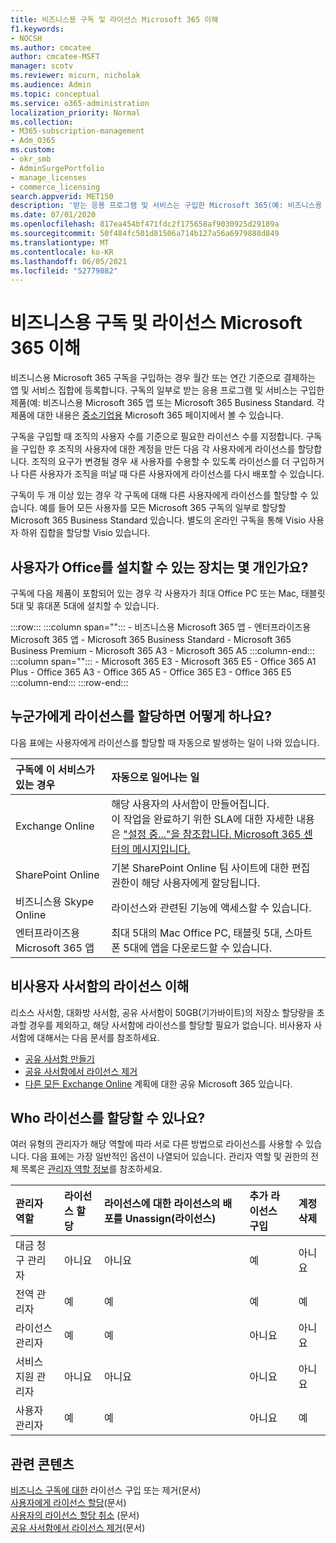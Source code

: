 ```yaml
---
title: 비즈니스용 구독 및 라이선스 Microsoft 365 이해
f1.keywords:
- NOCSH
ms.author: cmcatee
author: cmcatee-MSFT
manager: scotv
ms.reviewer: micurn, nicholak
ms.audience: Admin
ms.topic: conceptual
ms.service: o365-administration
localization_priority: Normal
ms.collection:
- M365-subscription-management
- Adm_O365
ms.custom:
- okr_smb
- AdminSurgePortfolio
- manage_licenses
- commerce_licensing
search.appverid: MET150
description: '받는 응용 프로그램 및 서비스는 구입한 Microsoft 365(예: 비즈니스용 Microsoft 365 앱.'
ms.date: 07/01/2020
ms.openlocfilehash: 817ea454bf471fdc2f175658af9030925d29189a
ms.sourcegitcommit: 50f484fc501d81506a714b127a56a6979888d849
ms.translationtype: MT
ms.contentlocale: ko-KR
ms.lasthandoff: 06/05/2021
ms.locfileid: "52779882"
---
```

# <a name="understand-subscriptions-and-licenses-in-microsoft-365-for-business"></a>비즈니스용 구독 및 라이선스 Microsoft 365 이해

비즈니스용 Microsoft 365 구독을 구입하는 경우 월간 또는 연간 기준으로 결제하는 앱 및 서비스 집합에 등록합니다. 구독의 일부로 받는 응용 프로그램 및 서비스는 구입한 제품(예: 비즈니스용 Microsoft 365 앱 또는 Microsoft 365 Business Standard. 각 제품에 대한 내용은 [중소기업용](https://products.office.com/compare-all-microsoft-office-products?&activetab=tab:primaryr1) Microsoft 365 페이지에서 볼 수 있습니다.

구독을 구입할 때 조직의 사용자 수를 기준으로 필요한 라이선스 수를 지정합니다. 구독을 구입한 후 조직의 사용자에 대한 계정을 만든 다음 각 사용자에게 라이선스를 할당합니다. 조직의 요구가 변경될 경우 새 사용자를 수용할 수 있도록 라이선스를 더 구입하거나 다른 사용자가 조직을 떠날 때 다른 사용자에게 라이선스를 다시 배포할 수 있습니다.

구독이 두 개 이상 있는 경우 각 구독에 대해 다른 사용자에게 라이선스를 할당할 수 있습니다. 예를 들어 모든 사용자를 모든 Microsoft 365 구독의 일부로 할당할 Microsoft 365 Business Standard 있습니다. 별도의 온라인 구독을 통해 Visio 사용자 하위 집합을 할당할 Visio 있습니다.

## <a name="how-many-devices-can-people-install-office-on"></a>사용자가 Office를 설치할 수 있는 장치는 몇 개인가요?

구독에 다음 제품이 포함되어 있는 경우 각 사용자가 최대 Office PC 또는 Mac, 태블릿 5대 및 휴대폰 5대에 설치할 수 있습니다.

:::row:::
   :::column span="":::
        - 비즈니스용 Microsoft 365 앱 - 엔터프라이즈용 Microsoft 365 앱 - Microsoft 365 Business Standard - Microsoft 365 Business Premium - Microsoft 365 A3 - Microsoft 365 A5
   :::column-end:::
   :::column span="":::
        - Microsoft 365 E3 - Microsoft 365 E5 - Office 365 A1 Plus - Office 365 A3 - Office 365 A5 - Office 365 E3 - Office 365 E5
   :::column-end:::
:::row-end:::

## <a name="what-happens-when-you-assign-a-license-to-someone"></a>누군가에게 라이선스를 할당하면 어떻게 하나요?

다음 표에는 사용자에게 라이선스를 할당할 때 자동으로 발생하는 일이 나와 있습니다.
  
|**구독에 이 서비스가 있는 경우**|**자동으로 일어나는 일**|
|:-----|:-----|
|Exchange Online  <br/> |해당 사용자의 사서함이 만들어집니다. <br/> 이 작업을 완료하기 위한 SLA에 대한 자세한 내용은 ["설정 중..."을 참조합니다. Microsoft 365 센터의 메시지입니다.](https://support.microsoft.com/help/2635238/setting-up-messages-in-the-office-365-admin-center) |
|SharePoint Online  <br/> |기본 SharePoint Online 팀 사이트에 대한 편집 권한이 해당 사용자에게 할당됩니다.  <br/> |
|비즈니스용 Skype Online  <br/> |라이선스와 관련된 기능에 액세스할 수 있습니다.  <br/> |
|엔터프라이즈용 Microsoft 365 앱  <br/> |최대 5대의 Mac Office PC, 태블릿 5대, 스마트폰 5대에 앱을 다운로드할 수 있습니다.  <br/> |

## <a name="understand-licenses-for-non-user-mailboxes"></a>비사용자 사서함의 라이선스 이해

리소스 사서함, 대화방 사서함, 공유 사서함이 50GB(기가바이트)의 저장소 할당량을 초과할 경우를 제외하고, 해당 사서함에 라이선스를 할당할 필요가 없습니다. 비사용자 사서함에 대해서는 다음 문서를 참조하세요.
  
- [공유 사서함 만들기](../../admin/email/create-a-shared-mailbox.md)
- [공유 사서함에서 라이선스 제거](../../admin/email/remove-license-from-shared-mailbox.md)
- [다른 모든 Exchange Online](/exchange/collaboration-exo/shared-mailboxes) 계획에 대한 공유 Microsoft 365 있습니다.

## <a name="who-can-assign-licenses"></a>Who 라이선스를 할당할 수 있나요?

여러 유형의 관리자가 해당 역할에 따라 서로 다른 방법으로 라이선스를 사용할 수 있습니다. 다음 표에는 가장 일반적인 옵션이 나열되어 있습니다. 관리자 역할 및 권한의 전체 목록은 [관리자 역할 정보](../../admin/add-users/about-admin-roles.md)를 참조하세요.
  
|**관리자 역할**|**라이선스 할당**|**라이선스에 대한 라이선스의 배포를 Unassign(라이선스)**|**추가 라이선스 구입**|**계정 삭제**|
|:-----|:-----|:-----|:-----|:-----|
|대금 청구 관리자  <br/> |아니요  <br/> |아니요  <br/> |예  <br/> |아니요  <br/> |
|전역 관리자  <br/> |예  <br/> |예  <br/> |예  <br/> |예  <br/> |
|라이선스 관리자 <br/> |예 <br/>|예 <br/> |아니요 <br/> |아니요 <br/> |
|서비스 지원 관리자  <br/> |아니요  <br/> |아니요  <br/> |아니요  <br/> |아니요  <br/> |
|사용자 관리자  <br/> |예  <br/> |예  <br/> |아니요  <br/> |예  <br/> |

## <a name="related-content"></a>관련 콘텐츠

[비즈니스 구독에 대한](buy-licenses.md) 라이선스 구입 또는 제거(문서)\
[사용자에게 라이선스 할당](../../admin/manage/assign-licenses-to-users.md)(문서)\
[사용자의 라이선스 할당 취소](../../admin/manage/remove-licenses-from-users.md) (문서)\
[공유 사서함에서 라이선스 제거](../../admin/email/remove-license-from-shared-mailbox.md)(문서)
